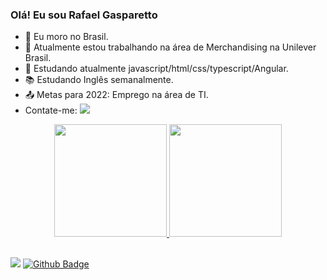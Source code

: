 ### Olá! Eu sou Rafael Gasparetto

- :house_with_garden: Eu moro no Brasil.
- 🔭 Atualmente estou trabalhando na área de Merchandising na Unilever Brasil.
- 🌱 Estudando atualmente javascript/html/css/typescript/Angular.
- :books: Estudando Inglês semanalmente.
- :outbox_tray: Metas para 2022: Emprego na área de TI.
- Contate-me: <a href = "mailto:rflk.89@gmail.com"><img src="https://img.shields.io/badge/-Gmail-%23333?style=for-the-badge&logo=gmail&logoColor=white" target="_blank"></a> 
     
<div align="center">
  <a href="https://github.com/Rafaelgasparetto">
  <img height="180em" src="https://github-readme-stats.vercel.app/api?username=Rafaelgasparetto&show_icons=true&theme=merko&include_all_commits=true&count_private=true"/>
  <img height="180em" src="https://github-readme-stats.vercel.app/api/top-langs/?username=Rafaelgasparetto&layout=compact&langs_count=7&theme=merko"/>
</div>
  
##
  <a href="https://www.linkedin.com/in/rafael-gasparetto/" target="_blank"><img src="https://img.shields.io/badge/-LinkedIn-%230077B5?style=for-the-badge&logo=linkedin&logoColor=white" target="_blank"></a>
  [![Github Badge](https://img.shields.io/badge/-Github-000?style=flat-square&logo=Github&logoColor=white&link=https://github.com/Rafaelgasparetto)](https://github.com/Rafaelgasparetto)
  
